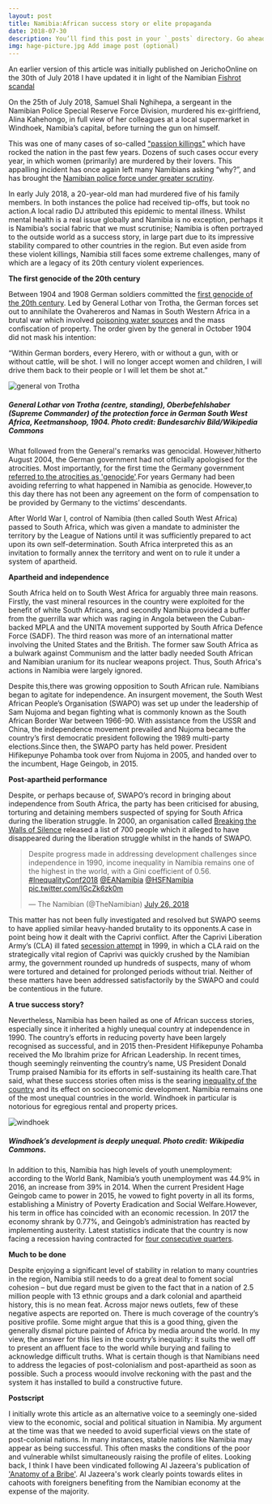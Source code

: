 ```yaml
---
layout: post
title: Namibia:African success story or elite propaganda
date: 2018-07-30
description: You’ll find this post in your `_posts` directory. Go ahead and edit it and re-build the site to see your changes. # Add post description (optional)
img: hage-picture.jpg Add image post (optional)
---
```

An earlier version of this article was initially published on JerichoOnline on the 30th of July 2018
I have updated it in light of the Namibian [Fishrot scandal](https://www.thenamibian.mobi/85656/read/FISHROT-TIMELINE)

On the 25th of July 2018, Samuel Shali Nghihepa, a sergeant in the Namibian Police Special Reserve Force Division, murdered his ex-girlfriend, Alina Kahehongo, in full view of her colleagues at a local supermarket in Windhoek, Namibia’s capital, before turning the gun on himself.

This was one of many cases of so-called ["passion killings"](https://www.bbc.co.uk/news/world-africa-35705739) which have rocked the nation in the past few years. Dozens of such cases occur every year, in which women (primarily) are murdered by their lovers. This appalling incident has once again left many Namibians asking “why?”, and has brought the [Namibian police force under greater scrutiny](https://www.namibian.com.na/179195/archive-read/Ndeitunga-submits-Rundu-massacre-report-to-Namoloh).

In early July 2018, a 20-year-old man had murdered five of his family members. In both instances the police had received tip-offs, but took no action.A local radio DJ attributed this epidemic to mental illness. Whilst mental health is a real issue globally and Namibia is no exception, perhaps it is Namibia’s social fabric that we must scrutinise; Namibia is often portrayed to the outside world as a success story, in large part due to its impressive stability compared to other countries in the region. But even aside from these violent killings, Namibia still faces some extreme challenges, many of which are a legacy of its 20th century violent experiences.

**The first genocide of the 20th century**

Between 1904 and 1908 German soldiers committed the [first genocide of the 20th century](https://africasacountry.com/2018/03/addressing-genocide-namibia/). Led by General Lothar von Trotha, the German forces set out to annihilate the Ovahereros and Namas in South Western Africa in a brutal war which involved [poisoning water sources](https://quod.lib.umich.edu/j/jii/4750978.0012.201/--first-genocide-of-the-20th-century-and-its-postcolonial?rgn=main;view=fulltext) and the mass confiscation of property. The order given by the general in October 1904 did not mask his intention:

“Within German borders, every Herero, with or without a gun, with or without cattle, will be shot. I will no longer accept women and children, I will drive them back to their people or I will let them be shot at.”

![general von Trotha]({{site.baseurl}}/assets/img/von-trother.jpg)
##### General Lothar von Trotha (centre, standing), Oberbefehlshaber (Supreme Commander) of the protection force in German South West Africa, Keetmanshoop, 1904. Photo credit: Bundesarchiv Bild/Wikipedia Commons

What followed from the General's remarks was genocidal. However,hitherto August 2004, the German government had not officially apologised for the atrocities. Most importantly, for the first time the Germany government [referred to the atrocities as 'genocide'](https://www.theguardian.com/world/2004/aug/16/germany.andrewmeldrum).For years Germany had been avoiding referring to what happened in Namibia as genocide. However,to this day there has not been any agreement on the form of compensation to be provided by Germany to the victims’ descendants.  

After World War I, control of Namibia (then called South West Africa) passed to South Africa, which was given a mandate to administer the territory by the League of Nations until it was sufficiently prepared to act upon its own self-determination. South Africa interpreted this as an invitation to formally annex the territory and went on to rule it under a system of apartheid.

**Apartheid and independence**

South Africa held on to South West Africa for arguably three main reasons. Firstly, the vast mineral resources in the country were exploited for the benefit of white South Africans, and secondly Namibia provided a buffer from the guerrilla war which was raging in Angola between the Cuban-backed MPLA and the UNITA movement supported by South Africa Defence Force (SADF). The third reason was more of an international matter involving the United States and the British. The former saw South Africa as a bulwark against Communism and the latter badly needed South African and Namibian uranium for its nuclear weapons project. Thus, South Africa's actions in Namibia were largely ignored.

Despite this,there was growing opposition to South African rule. Namibians began to agitate for independence. An insurgent movement, the South West African People’s Organisation (SWAPO) was set up under the leadership of Sam Nujoma and began fighting what is commonly known as the South African Border War between 1966-90. With assistance from the USSR and China, the independence movement prevailed and Nujoma became the country’s first democratic president following the 1989 multi-party elections.Since then, the SWAPO party has held power. President Hifikepunye Pohamba took over from Nujoma in 2005, and handed over to the incumbent, Hage Geingob, in 2015.

**Post-apartheid performance**

Despite, or perhaps because of, SWAPO’s record in bringing about independence from South Africa, the party has been criticised for abusing, torturing and detaining members suspected of spying for South Africa during the liberation struggle. In 2000, an organisation called [Breaking the Walls of Silence](https://www.pambazuka.org/human-security/namibia-breaking-walls-silence) released a list of 700 people which it alleged to have disappeared during the liberation struggle whilst in the hands of SWAPO.

<blockquote class="twitter-tweet"><p lang="en" dir="ltr">Despite progress made in addressing development challenges since independence in 1990, income inequality in Namibia remains one of the highest in the world, with a Gini coefficient of 0.56. <a href="https://twitter.com/hashtag/InequalityConf2018?src=hash&amp;ref_src=twsrc%5Etfw">#InequalityConf2018</a> <a href="https://twitter.com/EANamibia?ref_src=twsrc%5Etfw">@EANamibia</a> <a href="https://twitter.com/HSFNamibia?ref_src=twsrc%5Etfw">@HSFNamibia</a> <a href="https://t.co/IGcZk6zk0m">pic.twitter.com/IGcZk6zk0m</a></p>&mdash; The Namibian (@TheNamibian) <a href="https://twitter.com/TheNamibian/status/1022409972309782529?ref_src=twsrc%5Etfw">July 26, 2018</a></blockquote> <script async src="https://platform.twitter.com/widgets.js" charset="utf-8"></script>

This matter has not been fully investigated and resolved but SWAPO seems to have applied similar heavy-handed brutality to its opponents.A case in point being how it dealt with the Caprivi conflict. After the Caprivi Liberation Army’s (CLA) ill fated [secession attempt](https://foreignpolicyblogs.com/2010/08/03/the-caprivi-secession-attempt-is-it-a-failure-of-namibia%E2%80%99s-nation-building-project/) in 1999, in which a CLA raid on the strategically vital region of Caprivi was quickly crushed by the Namibian army, the government rounded up hundreds of suspects, many of whom were tortured and detained for prolonged periods without trial. Neither of these matters have been addressed satisfactorily by the SWAPO and could be contentious in the future.

**A true success story?**

Nevertheless, Namibia has been hailed as one of African success stories, especially since it inherited a highly unequal country at independence in 1990. The country’s efforts in reducing poverty have been largely recognised as successful, and in 2015 then-President Hifikepunye Pohamba received the Mo Ibrahim prize for African Leadership. In recent times, though seemingly reinventing the country’s name, US President Donald Trump praised Namibia for its efforts in self-sustaining its health care.That said, what these success stories often miss is the searing [inequality of the country](https://neweralive.na/2018/03/20/inequality-in-namibia-a-ticking-bomb/) and its effect on socioeconomic development. Namibia remains one of the most unequal countries in the world. Windhoek in particular is notorious for egregious rental and property prices.

![windhoek]({{site.baseurl}}/assets/img/windhoek-696x356.jpg)
##### Windhoek’s development is deeply unequal. Photo credit: Wikipedia Commons.

In addition to this, Namibia has high levels of youth unemployment: according to the World Bank, Namibia’s youth unemployment was 44.9% in 2016, an increase from 39% in 2014. When the current President Hage Geingob came to power in 2015, he vowed to fight poverty in all its forms, establishing a Ministry of Poverty Eradication and Social Welfare.However, his term in office has coincided with an economic recession. In 2017 the economy shrank by 0.77%, and Geingob’s administration has reacted by implementing austerity. Latest statistics indicate that the country is now facing a recession having contracted for [four consecutive quarters](https://www.bloomberg.com/news/articles/2019-09-19/namibian-economy-contracts-for-fourth-consecutive-quarter).

**Much to be done**

Despite enjoying a significant level of stability in relation to many countries in the region, Namibia still needs to do a great deal to foment social cohesion – but due regard must be given to the fact that in a nation of 2.5 million people with 13 ethnic groups and a dark colonial and apartheid history, this is no mean feat. Across major news outlets, few of these negative aspects are reported on. There is much coverage of the country’s positive profile. Some might argue that this is a good thing, given the generally dismal picture painted of Africa by media around the world. In my view, the answer for this lies in the country’s inequality: it suits the well off to present an affluent face to the world while burying and failing to acknowledge difficult truths. What is certain though is that Namibians need to address the legacies of post-colonialism and post-apartheid as soon as possible. Such a process woould involve reckoning with the past and the system it has installed to build a constructive future.

**Postscript**

I initially wrote this article as an alternative voice to a seemingly one-sided view to the economic, social and political situation in Namibia. My argument at the time was that we needed to avoid superficial views on the state of post-colonial nations. In many instances, stable nations like Namibia may appear as being successful. This often masks the conditions of the poor and vulnerable whilst simultaneously raising the profile of elites. Looking back, I think I have been vindicated following Al Jazeera's publication of ['Anatomy of a Bribe'](https://www.youtube.com/watch?v=_FJ1TB0nwHs). Al Jazeera's work clearly points towards elites in cahoots with foreigners benefiting from the Namibian economy at the expense of the majority.



[jekyll-docs]: https://jekyllrb.com/docs/home
[jekyll-gh]:   https://github.com/jekyll/jekyll
[jekyll-talk]: https://talk.jekyllrb.com/

